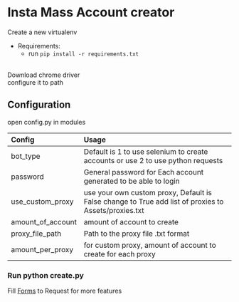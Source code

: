 # Insta Mass Account creator

Create a new virtualenv

- Requirements:<br>
  - run `pip install -r requirements.txt`
<br>
Download chrome driver<br> 
configure it to path<br> 

## Configuration
open config.py in modules

| Config | Usage |
| :---         |  :---     |
| bot_type| Default is 1 to use selenium to create accounts or use 2 to use python requests|
| password | General password for Each account generated to be able to login |
| use_custom_proxy | use your own custom proxy, Default is False change to True add list of proxies to Assets/proxies.txt |
| amount_of_account | amount of account to create |  
| proxy_file_path | Path to the proxy file .txt format |
| amount_per_proxy| for custom proxy, amount of account to create for each proxy |


### Run <strong>python create.py</strong>


Fill <a href="https://goo.gl/forms/ZgL8r2DjuaM7xl9R2">Forms</a> to Request for more features


